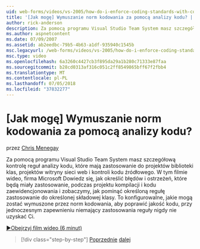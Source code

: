 ```yaml
---
uid: web-forms/videos/vs-2005/how-do-i-enforce-coding-standards-with-code-analysis
title: '[Jak mogę] Wymuszanie norm kodowania za pomocą analizy kodu? | Microsoft Docs'
author: rick-anderson
description: Za pomocą programu Visual Studio Team System masz szczegółową kontrolę reguł analizy kodu, które mają zastosowanie do projektów biblioteki klas, projektów witryny sieci web i co kodu źródłowego...
ms.author: aspnetcontent
ms.date: 07/09/2007
ms.assetid: ab2eedbc-79b5-4b63-a1df-935940c1545b
msc.legacyurl: /web-forms/videos/vs-2005/how-do-i-enforce-coding-standards-with-code-analysis
msc.type: video
ms.openlocfilehash: 6a3260c4427cb3f895da29a1b280c71333e87faa
ms.sourcegitcommit: b28cd0313af316c051c2ff8549865bff67f2fbb4
ms.translationtype: MT
ms.contentlocale: pl-PL
ms.lasthandoff: 07/05/2018
ms.locfileid: "37832277"
---
```

<a name="how-do-i-enforce-coding-standards-with-code-analysis"></a>[Jak mogę] Wymuszanie norm kodowania za pomocą analizy kodu?
====================
przez [Chris Menegay](https://twitter.com/CMenegay)

Za pomocą programu Visual Studio Team System masz szczegółową kontrolę reguł analizy kodu, które mają zastosowanie do projektów biblioteki klas, projektów witryny sieci web i kontroli kodu źródłowego. W tym filmie wideo, firma Microsoft Dowiedz się, jak określić błędów i ostrzeżeń, które będą miały zastosowanie, podczas projektu kompilacji i kodu zaewidencjonowania i zobaczymy, jak pominąć określoną regułę zastosowanie do określonej składowej klasy. To konfigurowalne, jakie mogą zostać wymuszone przez norm kodowania, aby poprawić jakość kodu, przy jednoczesnym zapewnieniu niemający zastosowania reguły nigdy nie uzyskać Ci.

[&#9654;Obejrzyj film wideo (6 minut)](https://channel9.msdn.com/Blogs/ASP-NET-Site-Videos/how-do-i-enforce-coding-standards-with-code-analysis)

> [!div class="step-by-step"]
> [Poprzednie](how-do-i-set-up-distributed-load-testing-for-high-volume-tests.md)
> [dalej](how-do-i-use-generic-tests.md)

